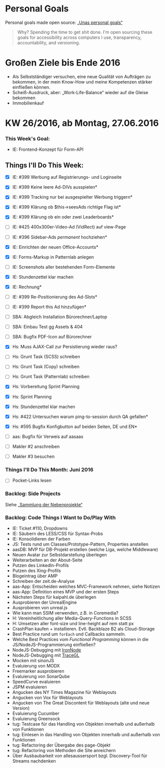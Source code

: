Personal Goals
==============

Personal goals made open source: [„Unas personal goals“](http://una.im/personal-goals-guide/#=%81)
> Why? Spending the time to get shit done. I'm open sourcing these goals for accessibility across computers I use, transparency, accountability, and versioning.

# Großen Ziele bis Ende 2016
* Als Selbstständiger versuchen, eine neue Qualität von Aufträgen zu bekommen, in der mein Know-How und meine Kompetenzen stärker einfließen können.
* Scheiß-Ausdruck, aber: „Work-Life-Balance“ wieder auf die Gleise bekommen
* Immobilienkauf


# KW 26/2016, ab Montag, 27.06.2016


### This Week's Goal: 
* IE: Frontend-Konzept für Form-API



## Things I'll Do This Week:
- [x] IE: #399 Werbung auf Registrierungs- und Loginseite
- [x] IE: #399 Keine leere Ad-DIVs ausspielen*
- [x] IE: #399 Tracking nur bei ausgespielter Werbung triggern*
- [x] IE: #399 Klärung ob $this->seesAds richtige Flag ist*
- [x] IE: #399 Klärung ob ein oder zwei Leaderboards*
- [ ] IE: #425 400x300er-Video-Ad (VidRect) auf view-Page
- [ ] IE: #396 Sidebar-Ads _permanent_ hochziehen*
- [x] IE: Einrichten der neuen Office-Accounts*
- [x] IE: Forms-Markup in Patternlab anlegen
- [ ] IE: Screenshots aller bestehenden Form-Elemente
- [x] IE: Stundenzettel klar machen
- [x] IE: Rechnung*
- [ ] IE: #399 Re-Positionierung des Ad-Slots*
- [ ] IE: #399 Report this Ad hinzufügen*
- [ ] SBA: Abgleich Installation Bürorechner/Laptop
- [ ] SBA: Einbau Test gg Assets & 404
- [ ] SBA: Bugfix PDF-Icon auf Bürorechner
- [x] Hs: Muss AJAX-Call zur Persistierung wieder raus?
- [ ] Hs: Grunt Task (SCSS) schreiben
- [ ] Hs: Grunt Task (Copy) schreiben
- [ ] Hs: Grunt Task (Patternlab) schreiben
- [x] Hs: Vorbereitung Sprint Planning
- [x] Hs: Sprint Planning
- [x] Hs: Stundenzettel klar machen
- [x] Hs: #422 Untersuchen warum ping-to-session durch QA gefallen*
- [x] Hs: #595 Bugfix Konfigbutton auf beiden Seiten, DE und EN*
- [ ] aas: Bugfix für Verweis auf aasaas
- [ ] Makler #2 anschreiben
- [ ] Makler #3 besuchen
	


### Things I'll Do This Month: Juni 2016
- [ ] Pocket-Links lesen


### Backlog: Side Projects
Siehe [„Sammlung der Nebenprojekte“](~/Sites/dogfood-personal-goal/recources/pet-projects.md)


### Backlog: Code Things I Want to Do/Play With
* IE: Ticket #110, Dropdowns
* IE: Säubern des LESS/CSS für Syntax-Probs
* IE: Konsolidieren der Farben
* JS: Tests rund um Classes/Prototype-Pattern, Properties anstellen
* aasDB: MVP für DB-Projekt erstellen (welche Liga, welche Middleware)
* Neuen Avatar zur Selbstdarstellung überlegen
* Weiterarbeiten an der About-Seite
* Putzen des LinkedIn-Profils
* Putzen des Xing-Profils
* Blogeintrag über AMP
* Schreiben der zeit.de-Analyse
* aas-App: Entscheiden welches MVC-Framework nehmen, siehe Notizen
* aas-App: Definition eines MVP und der ersten Steps
* Nächsten Steps für kaipahl.de überlegen
* Ausprobieren der UnrealEngine
* Ausprobieren von unreal.js
* Wie kann man SSIM verwenden, z.B. in Coremedia?
* H: Vereinheitlichung aller Media-Query-Functions in SCSS
* H: Umsetzen aller font-size und line-height auf rem statt px
* CrashPlan kaufen + installieren. Evtl. Backblaze B2 als Cloud-Storage
* Best Practice rund um `forEach` und Callbacks sammeln.
* Welche Best Practices vom _Functional Programming_ können in die JS/NodeJS-Programmierung einfließen?
* NodeJS-Debugging mit [IronNode](http://s-a.github.io/iron-node/)
* NodeJS-Debugging mit [TraceGL](https://github.com/traceglMPL/tracegl)
* Mocken mit sinonJS
* Evaluierung von MODX
* Freemarker ausprobieren
* Evaluierung von SonarQube
* SpeedCurve evaluieren
* JSPM evaluieren
* Angucken des NY Times Magazine für Weblayouts
* Angucken von Vox für Weblayouts
* Angucken von The Great Discontent für Weblayouts (alte und neue Version)
* Evaluierung Cucumber
* Evaluierung Greensock
* tug: Testcase für das Handling von Objekten innerhalb und außerhalb von Funktionen
* tug: Einlesen in das Handling von Objekten innerhalb und außerhalb von Funktionen
* tug: Refactoring der Übergabe des page-Objekt
* tug: Refactoring von Methoden die Site anreichern
* Über Ausbaubarkeit von allesaussersport bzgl. Discovery-Tool für Streams nachdenken


